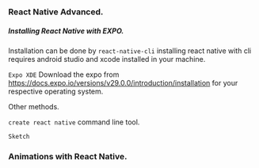 ### React Native Advanced.



##### Installing React Native with EXPO.
Installation can be done by `react-native-cli` installing react native with cli
requires android studio and xcode installed in your machine.

`Expo XDE` Download the expo from https://docs.expo.io/versions/v29.0.0/introduction/installation for your 
respective operating system.

Other methods.

`create react native` command line tool.

`Sketch` 



### Animations with React Native.
